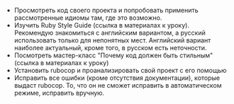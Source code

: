 - Просмотреть код своего проекта и попробовать применить рассмотренные идиомы там, где это возможно.  
- Изучить Ruby Style Guide (ссылка в материалах к уроку). Рекомендую знакомиться с английским вариантом, а русский использовать только для непонятных мест. Английский вариант наиболее актуальный, кроме того, в русском есть неточности.  
- Посмотреть мастер-класс "Почему код должен быть стильным" (ссылка в материалах к уроку)  
- Установить rubocop и проанализировать свой проект с его помощью  
- Исправить все ошибки (кроме отсутствия документации), которые выдаст rubocop. То, что он не сможет исправить в автоматическом режиме, исправить вручную.
